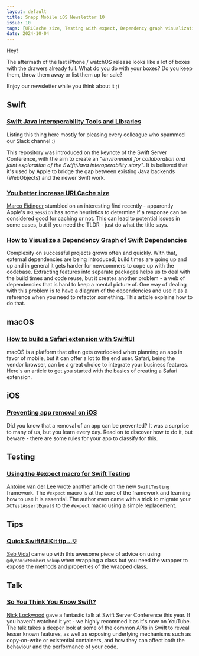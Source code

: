 ```yaml
---
layout: default
title: Snapp Mobile iOS Newsletter 10
issue: 10
tags: [URLCache size, Testing with expect, Dependency graph visualization, Preventing app removals]
date: 2024-10-04
---
```


Hey!

The aftermath of the last iPhone / watchOS release looks like a lot of boxes with the drawers already full. What do you do with your boxes? Do you keep them, throw them away or list them up for sale?

Enjoy our newsletter while you think about it ;)

## Swift

### [Swift Java Interoperability Tools and Libraries](https://github.com/swiftlang/swift-java)

Listing this thing here mostly for pleasing every colleague who spammed our Slack channel :)

This repository was introduced on the keynote of the Swift Server Conference, with the aim to create an _"environment for collaboration and joint exploration of the Swift/Java interoperability story"_. It is believed that it's used by Apple to bridge the gap between existing Java backends (WebObjects) and the newer Swift work.

### [You better increase URLCache size](https://blog.eidinger.info/you-better-increase-urlcache-size)

[Marco Eidinger](https://hashnode.com/@MarcoEidinger) stumbled on an interesting find recently - apparently Apple's `URLSession` has some heuristics to determine if a response can be considered good for caching or not. This can lead to potential issues in some cases, but if you need the TLDR - just do what the title says.

### [How to Visualize a Dependency Graph of Swift Dependencies](https://dandylyons.github.io/posts/swift-dependency-graph-visualization/)

Complexity on successful projects grows often and quickly. With that, external dependencies are being introduced, build times are going up and up and in general it gets harder for newcommers to cope up with the codebase. Extracting features into separate packages helps us to deal with the build times and code reuse, but it creates another problem - a web of dependencies that is hard to keep a mental picture of. One way of dealing with this problem is to have a diagram of the dependencies and use it as a reference when you need to refactor something. This article explains how to do that.

## macOS

### [How to build a Safari extension with SwiftUI](https://www.polpiella.dev/safari-extensions-swiftui)

macOS is a platform that often gets overlooked when planning an app in favor of mobile, but it can offer a lot to the end user. Safari, being the vendor browser, can be a great choice to integrate your business features. Here's an article to get you started with the basics of creating a Safari extension.

## iOS

### [Preventing app removal on iOS](https://tinycoder.pika.page/posts/preventing-app-removal-on-ios)

Did you know that a removal of an app can be prevented? It was a surprise to many of us, but you learn every day. Read on to discover how to do it, but beware - there are some rules for your app to classify for this.

## Testing

### [Using the #expect macro for Swift Testing](https://www.avanderlee.com/swift-testing/expect-macro/)

[Antoine van der Lee](https://x.com/twannl) wrote another article on the new `SwiftTesting` framework. The `#expect` macro is at the core of the framework and learning how to use it is essential. The author even came with a trick to migrate your `XCTestAssertEqual`s to the `#expect` macro using a simple replacement.

## Tips

### [Quick Swift/UIKit tip...💡](https://x.com/SebJVidal/status/1841769966833475787)

[Seb Vidal](https://x.com/SebJVidal) came up with this awesome piece of advice on using `@dynamicMemberLookup` when wrapping a class but you need the wrapper to expose the methods and properties of the wrapped class.

## Talk

### [So You Think You Know Swift?](https://youtu.be/smkRzwANNQ8?si=rBYiZh1iRJ3JAlqR)

[Nick Lockwood](https://mastodon.social/@nicklockwood) gave a fantastic talk at Swift Server Conference this year. If you haven't watched it yet - we highly recommed it as it's now on YouTube. The talk takes a deeper look at some of the common APIs in Swift to reveal lesser known features, as well as exposing underlying mechanisms such as copy-on-write or existential containers, and how they can affect both the behaviour and the performance of your code.
